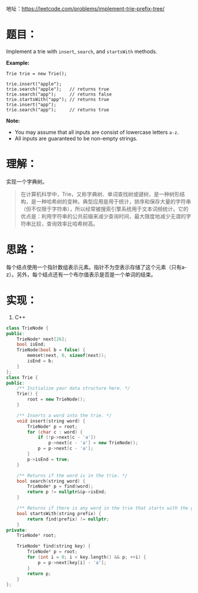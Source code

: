 地址：https://leetcode.com/problems/implement-trie-prefix-tree/

# 题目：

Implement a trie with `insert`, `search`, and `startsWith` methods.

**Example:**

```
Trie trie = new Trie();

trie.insert("apple");
trie.search("apple");   // returns true
trie.search("app");     // returns false
trie.startsWith("app"); // returns true
trie.insert("app");   
trie.search("app");     // returns true
```

**Note:**

- You may assume that all inputs are consist of lowercase letters `a-z`.
- All inputs are guaranteed to be non-empty strings.

# 理解：

实现一个字典树。

> 在计算机科学中，Trie，又称字典树、单词查找树或键树，是一种树形结构，是一种哈希树的变种。典型应用是用于统计，排序和保存大量的字符串（但不仅限于字符串），所以经常被搜索引擎系统用于文本词频统计。它的优点是：利用字符串的公共前缀来减少查询时间，最大限度地减少无谓的字符串比较，查询效率比哈希树高。

# 思路：

每个结点使用一个指针数组表示元素。指针不为空表示存储了这个元素（只有a-z）。另外，每个结点还有一个布尔值表示是否是一个单词的结束。

# 实现：

1. C++

```cpp
class TrieNode {
public:
	TrieNode* next[26];
	bool isEnd;
	TrieNode(bool b = false) {
		memset(next, 0, sizeof(next));
		isEnd = b;
	}
};
class Trie {
public:
	/** Initialize your data structure here. */
	Trie() {
		root = new TrieNode();
	}

	/** Inserts a word into the trie. */
	void insert(string word) {
		TrieNode* p = root;
		for (char c : word) {
			if (!p->next[c - 'a'])
				p->next[c - 'a'] = new TrieNode();
			p = p->next[c - 'a'];
		}
		p->isEnd = true;
	}

	/** Returns if the word is in the trie. */
	bool search(string word) {
		TrieNode* p = find(word);
		return p != nullptr&&p->isEnd;
	}

	/** Returns if there is any word in the trie that starts with the given prefix. */
	bool startsWith(string prefix) {
		return find(prefix) != nullptr;
	}
private:
	TrieNode* root;

	TrieNode* find(string key) {
		TrieNode* p = root;
		for (int i = 0; i < key.length() && p; ++i) {
			p = p->next[key[i] - 'a'];
		}
		return p;
	}
};
```
